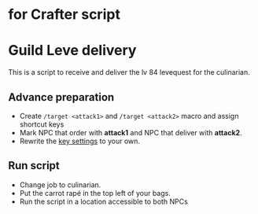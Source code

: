 # for Crafter script

# Guild Leve delivery
This is a script to receive and deliver the lv 84 levequest for the culinarian.

## Advance preparation

- Create `/target <attack1>` and `/target <attack2>` macro and assign shortcut keys
- Mark NPC that order with **attack1** and NPC that deliver with **attack2**.
- Rewrite the [key settings](https://github.com/yoshiori/uwcs-scripts/blob/9241684e1676daf7b93c1e9f001c63a57ca1d29a/ff14/crafter/leve.uws#L5-L7) to your own.

## Run script
- Change job to culinarian.
- Put the carrot rapé in the top left of your bags.
- Run the script in a location accessible to both NPCs
